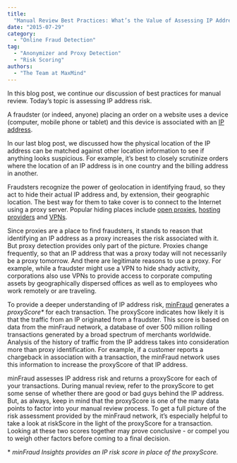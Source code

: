 ```yaml
---
title:
  "Manual Review Best Practices: What’s the Value of Assessing IP Address Risk?"
date: "2015-07-29"
category:
  - "Online Fraud Detection"
tag:
  - "Anonymizer and Proxy Detection"
  - "Risk Scoring"
authors:
  - "The Team at MaxMind"
---
```


In this blog post, we continue our discussion of best practices for manual
review. Today’s topic is assessing IP address risk.

A fraudster (or indeed, anyone) placing an order on a website uses a device
(computer, mobile phone or tablet) and this device is associated with an
[IP address](https://en.wikipedia.org/wiki/IP_address).

In our last blog post, we discussed how the physical location of the IP address
can be matched against other location information to see if anything looks
suspicious. For example, it’s best to closely scrutinize orders where the
location of an IP address is in one country and the billing address in another.

Fraudsters recognize the power of geolocation in identifying fraud, so they act
to hide their actual IP address and, by extension, their geographic location.
The best way for them to take cover is to connect to the Internet using a proxy
server. Popular hiding places include
[open proxies](https://en.wikipedia.org/wiki/Open_proxy),
[hosting providers](https://www.spamhaus.org/news/article/687/how-hosting-providers-can-battle-fraudulent-sign-ups)
and [VPNs](https://en.wikipedia.org/wiki/Virtual_private_network).

Since proxies are a place to find fraudsters, it stands to reason that
identifying an IP address as a proxy increases the risk associated with it. But
proxy detection provides only part of the picture. Proxies change frequently, so
that an IP address that was a proxy today will not necessarily be a proxy
tomorrow. And there are legitimate reasons to use a proxy. For example, while a
fraudster might use a VPN to hide shady activity, corporations also use VPNs to
provide access to corporate computing assets by geographically dispersed offices
as well as to employees who work remotely or are traveling.

To provide a deeper understanding of IP address risk,
[minFraud](https://www.maxmind.com/en/minfraud-services) generates a
_proxyScore\*_ for each transaction. The proxyScore indicates how likely it is
that the traffic from an IP originated from a fraudster. This score is based on
data from the minFraud network, a database of over 500 million rolling
transactions generated by a broad spectrum of merchants worldwide. Analysis of
the history of traffic from the IP address takes into consideration more than
proxy identification. For example, if a customer reports a chargeback in
association with a transaction, the minFraud network uses this information to
increase the proxyScore of that IP address.

minFraud assesses IP address risk and returns a proxyScore for each of your
transactions. During manual review, refer to the proxyScore to get some sense of
whether there are good or bad guys behind the IP address. But, as always, keep
in mind that the proxyScore is one of the many data points to factor into your
manual review process. To get a full picture of the risk assessment provided by
the minFraud network, it’s especially helpful to take a look at riskScore in the
light of the proxyScore for a transaction. Looking at these two scores together
may prove conclusive - or compel you to weigh other factors before coming to a
final decision.

\* _minFraud Insights provides an IP risk score in place of the proxyScore._

